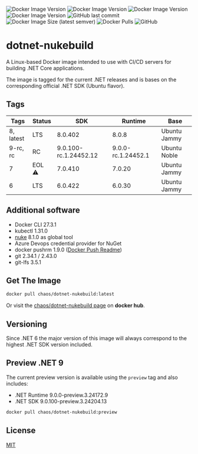 ![Docker Image Version](https://img.shields.io/docker/v/chaos/dotnet-nukebuild/latest?label=Current&style=for-the-badge)
![Docker Image Version](https://img.shields.io/docker/v/chaos/dotnet-nukebuild/preview?color=%23dd0000&label=Preview&style=for-the-badge)
![Docker Image Version](https://img.shields.io/docker/v/chaos/dotnet-nukebuild/7?label=SDK%207%20(EOL)&style=for-the-badge)
![Docker Image Version](https://img.shields.io/docker/v/chaos/dotnet-nukebuild/6?label=SDK%206%20(LTS)&style=for-the-badge)
![GitHub last commit](https://img.shields.io/github/last-commit/chA0s-Chris/dotnet-nukebuild?style=for-the-badge)
![Docker Image Size (latest semver)](https://img.shields.io/docker/image-size/chaos/dotnet-nukebuild/latest?style=for-the-badge)
![Docker Pulls](https://img.shields.io/docker/pulls/chaos/dotnet-nukebuild?style=for-the-badge)
![GitHub](https://img.shields.io/github/license/chA0s-Chris/dotnet-nukebuild?style=for-the-badge)

# dotnet-nukebuild

A Linux-based Docker image intended to use with CI/CD servers for building .NET Core applications.

The image is tagged for the current .NET releases and is bases on the corresponding official .NET SDK (Ubuntu flavor). 

## Tags

| Tags      | Status | SDK                   | Runtime            | Base         |
| --------- | ------ | --------------------- | ------------------ | ------------ |
| 8, latest | LTS    | 8.0.402               | 8.0.8              | Ubuntu Jammy |
| 9-rc, rc  | RC     | 9.0.100-rc.1.24452.12 | 9.0.0-rc.1.24452.1 | Ubuntu Noble |
| 7         | EOL ⚠️  | 7.0.410               | 7.0.20             | Ubuntu Jammy |
| 6         | LTS    | 6.0.422               | 6.0.30             | Ubuntu Jammy |

## Additional software

* Docker CLI 27.3.1
* kubectl 1.31.0
* [nuke](https://nuke.build) 8.1.0 as global tool 
* Azure Devops credential provider for NuGet
* docker pushrm 1.9.0 ([Docker Push Readme](https://github.com/christian-korneck/docker-pushrm))
* git 2.34.1 / 2.43.0
* git-lfs 3.5.1

## Get The Image

```bash
docker pull chaos/dotnet-nukebuild:latest
```

Or visit the [chaos/dotnet-nukebuild page](https://hub.docker.com/r/chaos/dotnet-nukebuild) on **docker hub**.

## Versioning

Since .NET 6 the major version of this image will always correspond to the highest .NET SDK version included.

## Preview .NET 9

The current preview version is available using the `preview` tag and also includes:

* .NET Runtime 9.0.0-preview.3.24172.9
* .NET SDK 9.0.100-preview.3.24204.13

```bash
docker pull chaos/dotnet-nukebuild:preview
```

## License

[MIT](https://github.com/chA0s-Chris/dotnet-cakebuild/blob/master/LICENSE)